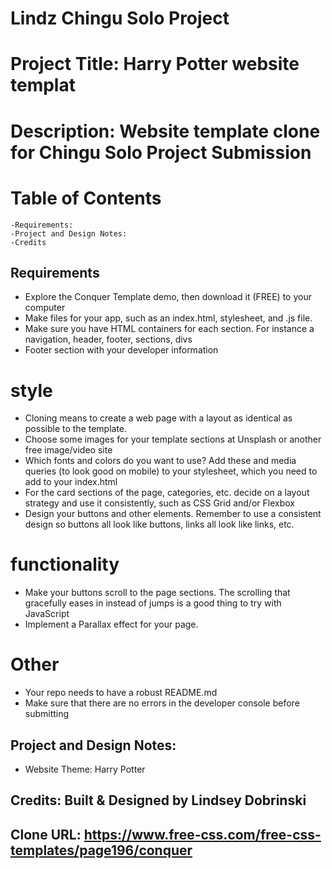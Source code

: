 # Lindz Chingu Solo Project


# Project Title: Harry Potter website templat
# Description: Website template clone for Chingu Solo Project Submission

 # Table of Contents
    -Requirements:
    -Project and Design Notes:
    -Credits


## Requirements
- Explore the Conquer Template demo, then download it (FREE) to your computer
- Make files for your app, such as an index.html, stylesheet, and .js file.
-  Make sure you have HTML containers for each section. For instance a navigation, header, footer, sections, divs
-  Footer section with your developer information
# style
-  Cloning means to create a web page with a layout as identical as possible to the template.
- Choose some images for your template sections at Unsplash or another free image/video site
- Which fonts and colors do you want to use? Add these and media queries (to look good on mobile) to your stylesheet, which you need to add to your index.html
- For the card sections of the page, categories, etc. decide on a layout strategy and use it consistently, such as CSS Grid and/or Flexbox
- Design your buttons and other elements. Remember to use a consistent design so buttons all look like buttons, links all look like links, etc.
# functionality
-  Make your buttons scroll to the page sections. The scrolling that gracefully eases in instead of jumps is a good thing to try with JavaScript
- Implement a Parallax effect for your page.
# Other
- Your repo needs to have a robust README.md
- Make sure that there are no errors in the developer console before submitting

## Project and Design Notes:
- Website Theme: Harry Potter



## Credits: Built & Designed by Lindsey Dobrinski
## Clone URL: https://www.free-css.com/free-css-templates/page196/conquer


